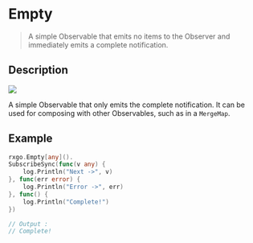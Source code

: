# Empty

> A simple Observable that emits no items to the Observer and immediately emits a complete notification.

## Description

![](https://rxjs.dev/assets/images/marble-diagrams/empty.png)

A simple Observable that only emits the complete notification. It can be used for composing with other Observables, such as in a `MergeMap`.

## Example

```go
rxgo.Empty[any]().
SubscribeSync(func(v any) {
    log.Println("Next ->", v)
}, func(err error) {
    log.Println("Error ->", err)
}, func() {
    log.Println("Complete!")
})

// Output :
// Complete!
```
